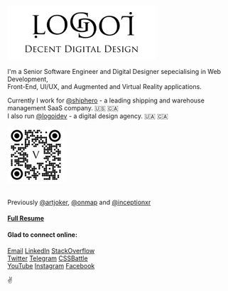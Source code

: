 <a href="https://logoi.dev?source=ghb">
    <img width="333" alt="Logo Banner" src="/images/banner.png" />
</a>

I'm a Senior Software Engineer and Digital Designer sepecialising in Web Development,  
Front-End, UI/UX, and Augmented and Virtual Reality applications.

Currently I work for [@shiphero](https://github.com/shiphero) - a leading shipping and warehouse management SaaS company. 🇺🇸 🇨🇦  
I also run [@logoidev](https://github.com/logoidev) - a digital design agency. 🇺🇦 🇨🇦

<a href="https://logoi.dev/v?source=ghqrv">
    <img width="128" alt="QR logo" src="/images/qr-v.svg" />
</a>
<br><br>  

Previously [@artjoker](https://github.com/artjoker-software), [@onmap](https://github.com/onmap) and [@inceptionxr](https://github.com/inceptionxr)

#### [Full Resume](https://www.logoi.dev/resumes/v.pdf)  

#### Glad to connect online:  

[Email](mailto:v@logoi.dev) [LinkedIn](https://www.linkedin.com/in/logoi-v/) [StackOverflow](https://stackoverflow.com/users/6426334/v-kay)  
[Twitter](https://twitter.com/logoidev)  [Telegram](https://t.me/logoidev_v)  [CSSBattle](https://cssbattle.dev/player/v1adko)  
[YouTube](https://youtube.com/@logoidev)  [Instagram](https://www.instagram.com/logoidev)  [Facebook](https://facebook.com/logoidev)  
  
✌️
